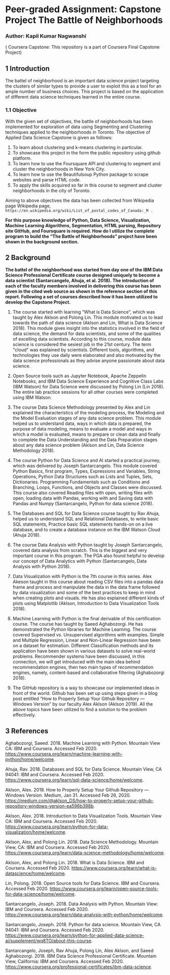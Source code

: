 # Peer-graded Assignment: Capstone Project The Battle of Neighborhoods
### Author: Kapil Kumar Nagwanshi

( Coursera Capstone: This repository is a part of Coursera Final Capstone Project)

## 1	Introduction
The battel of neighborhood is an important data science project targeting the clusters of similar types to provide a user to exploit this as a tool for an ample number of business choices. This project is based on the application of different data science techniques learned in the entire course. 
### 1.1	Objective
With the given set of objectives, the battle of neighborhoods has been implemented for exploration of data using Segmenting and Clustering techniques applied to the neighborhoods in Toronto.  The objective of Applied Data Science Capstone is given as follows:
1.	To learn about clustering and k-means clustering in particular.
2.	To showcase this project in the form the public repository using github platform.
3.	To learn how to use the Foursquare API and clustering to segment and cluster the neighborhoods in New York City.
4.	To learn how to use the Beautifulsoup Python package to scrape websites and parse HTML code.
5.	To apply the skills acquired so far in this course to segment and cluster neighborhoods in the city of Toronto.

Aiming to above objectives the data has been collected from Wikipedia page Wikipedia page, ```https://en.wikipedia.org/wiki/List_of_postal_codes_of_Canada:_M . ```

__For this purpose knowledge of Python, Data Science, Visualization, Machine Learning Algorithms, Segmentation, HTML parsing, Repository site GitHub, and Foursquare is required. How do I utilize the complete program to build the “The Battle of Neighborhoods” project have been shown in the background section.__

## 2  Background
__The battel of the neighborhood was started from day one of the IBM Data Science Professional Certificate course designed uniquely to become a data scientist (Santarcangelo, Ahuja, et al. 2018). The introduction of each of the faculty members involved in delivering this course has been given in the cited web source as shown in the reference section of this report.  Following a set of courses described how it has been utilized to develop the Capstone Project.__ 

1. The course started with learning “What is Data Science”, which was taught by Alex Aklson and Polong Lin. This module motivated us to lead towards the path of data science (Aklson and Lin, What is Data Science 2018). This module gives insight into the statistics involved in the field of data science, the demand for data scientists, and some of the qualities of excelling data scientists. According to this course, module data science is considered the sexiest job in the 21st century. The term "cloud" was explained by scientists. Different tools, algorithms, and technologies they use daily were elaborated and also motivated by the data science professionals as they advise anyone passionate about data science. 

2. Open Source tools such as Jupyter Notebook, Apache Zeppelin Notebooks, and IBM Data Science Experience and Cognitive Class Labs (IBM Watson) for Data Science were discussed by Polong Lin (Lin 2018). The entire lab practice sessions for all other courses were completed using IBM Watson. 

3. The course Data Science Methodology presented by Alex and Lin explained the characteristics of the modeling process, the Modeling and the Model Evaluation stages of any data science problem. This module helped us to understand data, ways in which data is prepared, the purpose of data modeling, means to evaluate a model and ways in which a model is evaluated, means to prepare or clean data and finally to complete the Data Understanding and the Data Preparation stages about any data science problem (Aklson and Lin, Data Science Methodology 2018).

4. The course Python for Data Science and AI started a practical journey, which was delivered by Joseph Santarcangelo. This module covered Python Basics, first program, Types, Expressions and Variables, String Operations, Python Data Structures such as Lists and Tuples, Sets, Dictionaries.  Programming Fundamentals such as Conditions and Branching, Loops, Functions, and Objects and Classes were discussed.  This course also covered Reading files with open, writing files with open, loading data with Pandas, working with and Saving data with Pandas and Numpy (Santarcangelo, Python for data science 2018). 

5. The Databases and SQL for Data Science course taught by Rav Ahuja, helped us to understand SQL and Relational Databases, to write basic SQL statements, Practice basic SQL statements hands-on on a live database, and to create a database instance on the IBM Watson Cloud (Ahuja 2018). 
6. The course Data Analysis with Python taught by Joseph Santarcangelo, covered data analysis from scratch. This is the biggest and very important course in this program. The PGA also found helpful to develop our concept of Data Analytics with Python (Santarcangelo, Data Analysis with Python 2018). 
7. Data Visualization with Python is the 7th course in this series. Alex Akeson taught in this course about reading CSV files into a pandas data frame and process and manipulate the data in the data frame followed by data visualization and some of the best practices to keep in mind when creating plots and visuals. He has also explained different kinds of plots using Matplotlib (Aklson, Introduction to Data Visualization Tools 2018).

8. Machine Learning with Python is the final derivable of this certification course. The course has taught by Saeed Aghabozorgi. He has demonstrated the Python libraries for Machine Learning. The course covered Supervised vs. Unsupervised algorithms with examples. Simple and Multiple Regression, Linear and Non-Linear Regression have been on a dataset for estimation. Different Classification methods and its application have been shown in various datasets to solve real-world problems. Recommender systems have been discussed, in this connection, we will get introduced with the main idea behind recommendation engines, then two main types of recommendation engines, namely, content-based and collaborative filtering (Aghabozorgi 2018).

9. The GitHub repository is a way to showcase our implemented ideas in front of the world. Github has been set up using steps given in a blog post entitled “How to Properly Setup Your Github Repository — Windows Version” by our faculty Alex Aklson (Aklson 2019). 
All the above topics have been utilized to find a solution to the problem effectively. 

## 3	References
Aghabozorgi, Saeed. 2018. Machine Learning with Python. Mountain View CA: IBM and Coursera. Accessed Feb 2020. https://www.coursera.org/learn/machine-learning-with-python/home/welcome. 

Ahuja, Rav. 2018. Databases and SQL for Data Science. Mountain View, CA 94041: IBM and Coursera. Accessed Feb 2020. https://www.coursera.org/learn/sql-data-science/home/welcome.

Aklson, Alex. 2019. How to Properly Setup Your Github Repository — Windows Version. Medium, Jan 31. Accessed Feb 26, 2020. https://medium.com/@aklson_DS/how-to-properly-setup-your-github-repository-windows-version-ea596b398b.

Aklson, Alex. 2018. Introduction to Data Visualization Tools. Mountain View CA: IBM and Coursera. Accessed Feb 2020. https://www.coursera.org/learn/python-for-data-visualization/home/welcome.

Aklson, Alex, and Polong Lin. 2018. Data Science Methodology. Mountain View, CA: IBM and Coursera. Accessed Feb 2020. https://www.coursera.org/learn/data-science-methodology/home/welcome.

Aklson, Alex, and Polong Lin. 2018. What is Data Science. IBM and Coursera. Accessed Feb 2020. https://www.coursera.org/learn/what-is-datascience/home/welcome.

Lin, Polong. 2018. Open Source tools for Data Science. IBM and Coursera. Accessed Feb 2020. https://www.coursera.org/learn/open-source-tools-for-data-science/home/welcome.

Santarcangelo, Joseph. 2018. Data Analysis with Python. Mountain View: IBM and Coursera. Accessed Feb 2020. https://www.coursera.org/learn/data-analysis-with-python/home/welcome.

Santarcangelo, Joseph. 2018. Python for data science. Mountain View, CA 94041: IBM and Coursera. Accessed Feb 2020. https://www.coursera.org/learn/python-for-applied-data-science-ai/supplement/wq8TO/about-this-course.

Santarcangelo, Joseph, Rav Ahuja, Polong Lin, Alex Aklson, and Saeed Aghabozorgi. 2018. IBM Data Science Professional Certificate. Mountain View, California: IBM and Coursera. Accessed Feb 2020. https://www.coursera.org/professional-certificates/ibm-data-science.



